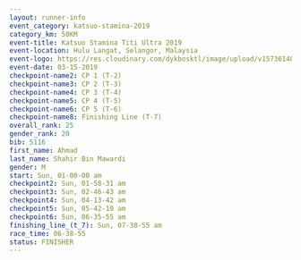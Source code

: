 ```yaml
---
layout: runner-info 
event_category: katsuo-stamina-2019 
category_km: 50KM 
event-title: Katsuo Stamina Titi Ultra 2019 
event-location: Hulu Langat, Selangor, Malaysia 
event-logo: https://res.cloudinary.com/dykbosktl/image/upload/v1573614825/Logo/Logo_p7ft6n.png
event-date: 03-15-2019 
checkpoint-name2: CP 1 (T-2) 
checkpoint-name3: CP 2 (T-3) 
checkpoint-name4: CP 3 (T-4) 
checkpoint-name5: CP 4 (T-5) 
checkpoint-name6: CP 5 (T-6) 
checkpoint-name8: Finishing Line (T-7) 
overall_rank: 25
gender_rank: 20
bib: 5116
first_name: Ahmad
last_name: Shahir Bin Mawardi
gender: M
start: Sun, 01-00-00 am
checkpoint2: Sun, 01-58-31 am
checkpoint3: Sun, 02-46-43 am
checkpoint4: Sun, 04-13-42 am
checkpoint5: Sun, 05-42-10 am
checkpoint6: Sun, 06-35-55 am
finishing_line_(t_7): Sun, 07-38-55 am
race_time: 06-38-55
status: FINISHER
---
```

